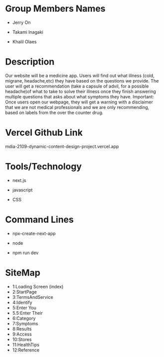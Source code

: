 # Group Members Names
- Jerry On
* Takami Inagaki
+ Khalil Olaes 


# Description
 Our website will be a medicine app. Users will find out what illness (cold, migrane, headache,etc) they have based on the questions we provide.
 The user will get a recommendation (take a capsule of advil, for a possible headache)of what to take to solve their illness once they finish answering multiple questions that asks about what symptoms they have. 
 Important: Once users open our webpage, they will get a warning with a disclaimer that we are not medical professionals and we are only recommending, based on labels from the over the counter drug.

# Vercel Github Link
mdia-2109-dynamic-content-design-project.vercel.app


# Tools/Technology
- next.js
* javascript
+ CSS


# Command Lines
- npx-create-next-app
* node
+ npm run dev

# SiteMap
+ 1:Loading Screen (index)
+ 2:StartPage
+ 3:TermsAndService
+ 4:Identify
+ 5:Enter You
+ 5.5:Enter Their
+ 6:Category
+ 7:Symptoms
+ 8:Results
+ 9:Access
+ 10:Stores
+ 11:HealthTips
+ 12:Reference

